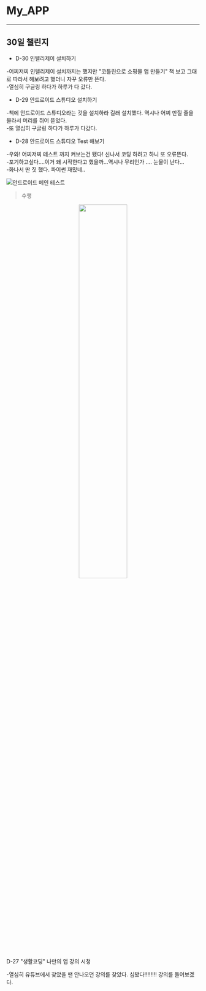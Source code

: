 # My_APP

---
## 30일 챌린지  
   
 
+ D-30 인텔리제이 설치하기  

 -어찌저찌 인텔리제이 설치까지는 했지만 "코틀린으로 쇼핑몰 앱 만들기" 책 보고 그대로 따라서 해보려고 했더니 자꾸 오류만 뜬다.  
 -열심히 구글링 하다가 하루가 다 갔다.  
 
+ D-29 안드로이드 스튜디오 설치하기  

 -책에 안드로이드 스튜디오라는 것을 설치하라 길래 설치했다. 역시나 어찌 만질 줄을 몰라서 머리를 쥐어 뜯었다.  
 -또 열심히 구글링 하다가 하루가 다갔다.  
 
+ D-28 안드로이드 스튜디오 Test 해보기  
    
 -우와! 어찌저찌 테스트 까지 켜보는건 됐다! 신나서 코딩 하려고 하니 또 오류뜬다.  
 -포기하고싶다....이거 왜 시작한다고 했을까...역시나 무리인가 .... 눈물이 난다...  
 -화나서 딴 짓 했다. 파이썬 재밌네..
 
  
![안드로이드 메인 테스트](https://user-images.githubusercontent.com/77481265/106556328-9f5ffb00-6562-11eb-9973-960153f1e852.JPG)  
 
>수행

<center><img src="https://user-images.githubusercontent.com/77481265/106556487-0c739080-6563-11eb-8dfe-3413a07f123b.JPG" width="50%" height="50%"></center>  
  
    
    

 D-27 "생활코딩" 나만의 앱 강의 시청  
 
 -열심히 유튜브에서 찾았을 땐 안나오던 강의를 찾았다. 심봤다!!!!!!!! 강의를 들어보겠다.  
  

